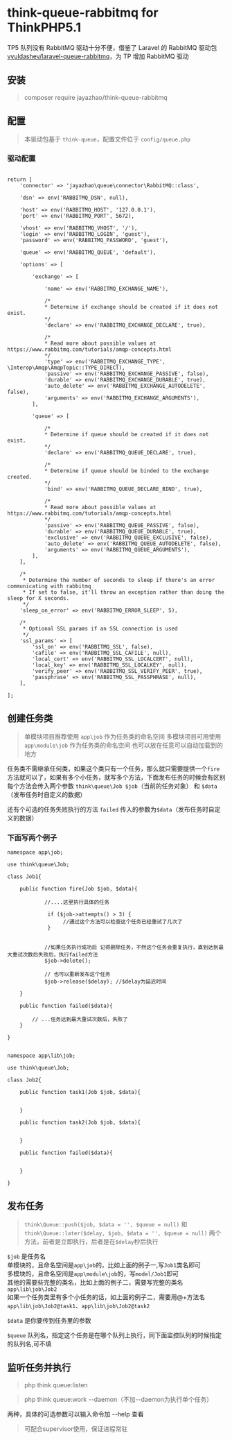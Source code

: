 # think-queue-rabbitmq for ThinkPHP5.1

TP5 队列没有 RabbitMQ 驱动十分不便，借鉴了 Laravel 的 RabbitMQ 驱动包 [vyuldashev/laravel-queue-rabbitmq](https://github.com/vyuldashev/laravel-queue-rabbitmq)，为 TP 增加 RabbitMQ 驱动

## 安装

> composer require jayazhao/think-queue-rabbitmq

## 配置

> 本驱动包基于 `think-queue`，配置文件位于 `config/queue.php`

### 驱动配置

```

return [
    'connector' => 'jayazhao\queue\connector\RabbitMQ::class',

    'dsn' => env('RABBITMQ_DSN', null),

    'host' => env('RABBITMQ_HOST', '127.0.0.1'),
    'port' => env('RABBITMQ_PORT', 5672),

    'vhost' => env('RABBITMQ_VHOST', '/'),
    'login' => env('RABBITMQ_LOGIN', 'guest'),
    'password' => env('RABBITMQ_PASSWORD', 'guest'),

    'queue' => env('RABBITMQ_QUEUE', 'default'),

    'options' => [

        'exchange' => [

            'name' => env('RABBITMQ_EXCHANGE_NAME'),

            /*
            * Determine if exchange should be created if it does not exist.
            */
            'declare' => env('RABBITMQ_EXCHANGE_DECLARE', true),

            /*
            * Read more about possible values at https://www.rabbitmq.com/tutorials/amqp-concepts.html
            */
            'type' => env('RABBITMQ_EXCHANGE_TYPE', \Interop\Amqp\AmqpTopic::TYPE_DIRECT),
            'passive' => env('RABBITMQ_EXCHANGE_PASSIVE', false),
            'durable' => env('RABBITMQ_EXCHANGE_DURABLE', true),
            'auto_delete' => env('RABBITMQ_EXCHANGE_AUTODELETE', false),
            'arguments' => env('RABBITMQ_EXCHANGE_ARGUMENTS'),
        ],

        'queue' => [

            /*
            * Determine if queue should be created if it does not exist.
            */
            'declare' => env('RABBITMQ_QUEUE_DECLARE', true),

            /*
            * Determine if queue should be binded to the exchange created.
            */
            'bind' => env('RABBITMQ_QUEUE_DECLARE_BIND', true),

            /*
            * Read more about possible values at https://www.rabbitmq.com/tutorials/amqp-concepts.html
            */
            'passive' => env('RABBITMQ_QUEUE_PASSIVE', false),
            'durable' => env('RABBITMQ_QUEUE_DURABLE', true),
            'exclusive' => env('RABBITMQ_QUEUE_EXCLUSIVE', false),
            'auto_delete' => env('RABBITMQ_QUEUE_AUTODELETE', false),
            'arguments' => env('RABBITMQ_QUEUE_ARGUMENTS'),
        ],
    ],

    /*
     * Determine the number of seconds to sleep if there's an error communicating with rabbitmq
     * If set to false, it'll throw an exception rather than doing the sleep for X seconds.
     */
    'sleep_on_error' => env('RABBITMQ_ERROR_SLEEP', 5),

    /*
     * Optional SSL params if an SSL connection is used
     */
    'ssl_params' => [
        'ssl_on' => env('RABBITMQ_SSL', false),
        'cafile' => env('RABBITMQ_SSL_CAFILE', null),
        'local_cert' => env('RABBITMQ_SSL_LOCALCERT', null),
        'local_key' => env('RABBITMQ_SSL_LOCALKEY', null),
        'verify_peer' => env('RABBITMQ_SSL_VERIFY_PEER', true),
        'passphrase' => env('RABBITMQ_SSL_PASSPHRASE', null),
    ],
    
];
```

## 创建任务类
> 单模块项目推荐使用 `app\job` 作为任务类的命名空间
> 多模块项目可用使用 `app\module\job` 作为任务类的命名空间
> 也可以放在任意可以自动加载到的地方

任务类不需继承任何类，如果这个类只有一个任务，那么就只需要提供一个`fire`方法就可以了，如果有多个小任务，就写多个方法，下面发布任务的时候会有区别  
每个方法会传入两个参数 `think\queue\Job $job`（当前的任务对象） 和 `$data`（发布任务时自定义的数据）

还有个可选的任务失败执行的方法 `failed` 传入的参数为`$data`（发布任务时自定义的数据）

### 下面写两个例子

```
namespace app\job;

use think\queue\Job;

class Job1{
    
    public function fire(Job $job, $data){
    
            //....这里执行具体的任务 
            
             if ($job->attempts() > 3) {
                  //通过这个方法可以检查这个任务已经重试了几次了
             }
            
            
            //如果任务执行成功后 记得删除任务，不然这个任务会重复执行，直到达到最大重试次数后失败后，执行failed方法
            $job->delete();
            
            // 也可以重新发布这个任务
            $job->release($delay); //$delay为延迟时间
          
    }
    
    public function failed($data){
    
        // ...任务达到最大重试次数后，失败了
    }

}

```

```

namespace app\lib\job;

use think\queue\Job;

class Job2{
    
    public function task1(Job $job, $data){
    
          
    }
    
    public function task2(Job $job, $data){
    
          
    }
    
    public function failed($data){
    
          
    }

}

```


## 发布任务
> `think\Queue::push($job, $data = '', $queue = null)` 和 `think\Queue::later($delay, $job, $data = '', $queue = null)` 两个方法，前者是立即执行，后者是在`$delay`秒后执行

`$job` 是任务名  
单模块的，且命名空间是`app\job`的，比如上面的例子一,写`Job1`类名即可  
多模块的，且命名空间是`app\module\job`的，写`model/Job1`即可  
其他的需要些完整的类名，比如上面的例子二，需要写完整的类名`app\lib\job\Job2`  
如果一个任务类里有多个小任务的话，如上面的例子二，需要用@+方法名`app\lib\job\Job2@task1`、`app\lib\job\Job2@task2`

`$data` 是你要传到任务里的参数

`$queue` 队列名，指定这个任务是在哪个队列上执行，同下面监控队列的时候指定的队列名,可不填

## 监听任务并执行

> php think queue:listen

> php think queue:work --daemon（不加--daemon为执行单个任务）

两种，具体的可选参数可以输入命令加 --help 查看

>可配合supervisor使用，保证进程常驻


